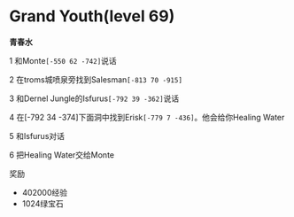 # Grand Youth(level 69)
**青春水**

1 和Monte`[-550 62 -742]`说话

2 在troms城喷泉旁找到Salesman`[-813 70 -915]`

3 和Dernel Jungle的Isfurus`[-792 39 -362]`说话

4 在[-792 34 -374]下面洞中找到Erisk`[-779 7 -436]`。他会给你Healing Water

5 和Isfurus对话

6 把Healing Water交给Monte

奖励
+ 402000经验
+ 1024绿宝石